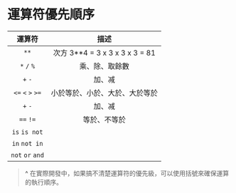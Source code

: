# 運算符優先順序
| 運算符 | 描述 |
| :--: | :--: |
| `**` | 次方 3**4 = 3 x 3 x 3 x 3 = 81 |
| `*` `/` `%` | 乘、除、取餘數 |
| `+` `-` | 加、减 |
| `<=` `<` `>` `>=` | 小於等於、小於、大於、大於等於 |
| `+` `-` | 加、减 |
| `==` `!=` | 等於、不等於 |
| `is`  `is not` |  |
| `in` `not in` |  |
| `not` `or` `and` | |

>**^** 在實際開發中，如果搞不清楚運算符的優先級，可以使用括號來確保運算的執行順序。

